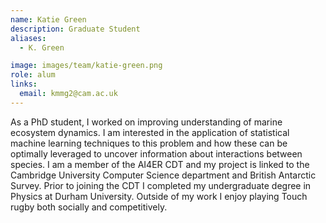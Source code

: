 ```yaml
---
name: Katie Green
description: Graduate Student
aliases:
  - K. Green

image: images/team/katie-green.png
role: alum
links:
  email: kmmg2@cam.ac.uk
---
```


As a PhD student, I worked on improving understanding of marine ecosystem dynamics. I am interested in the application of statistical machine learning techniques to this problem and how these can be optimally leveraged to uncover information about interactions between species. I am a member of the AI4ER CDT and my project is linked to the Cambridge University Computer Science department and British Antarctic Survey. Prior to joining the CDT I completed my undergraduate degree in Physics at Durham University. Outside of my work I enjoy playing Touch rugby both socially and competitively.
